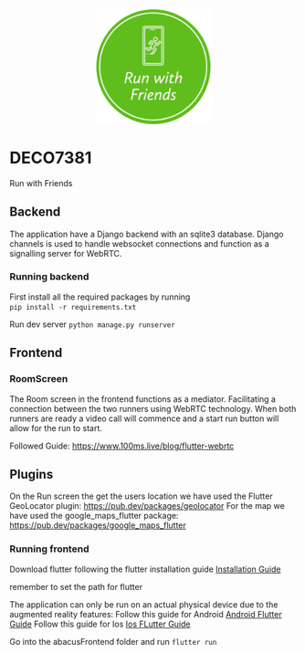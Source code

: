 <div style="text-align: center; margin-bottom: 10px;">
    <img src="abacusFrontend/assets/Rwf.png" alt="Image Description" width="200" >
</div>

# DECO7381

Run with Friends

## Backend

The application have a Django backend with an sqlite3 database. Django channels is used to handle websocket connections and function as a signalling server for WebRTC.

### Running backend

First install all the required packages by running  
`pip install -r requirements.txt`

Run dev server `python manage.py runserver`

## Frontend

### RoomScreen

The Room screen in the frontend functions as a mediator. Facilitating a connection between the two runners using WebRTC technology. When both runners are ready a video call will commence and a start run button will allow for the run to start.

Followed Guide: https://www.100ms.live/blog/flutter-webrtc

## Plugins

On the Run screen the get the users location we have used the Flutter GeoLocator plugin: https://pub.dev/packages/geolocator
For the map we have used the google_maps_flutter package: https://pub.dev/packages/google_maps_flutter

### Running frontend

Download flutter following the flutter installation guide [Installation Guide](https://docs.flutter.dev/get-started/install)

remember to set the path for flutter

The application can only be run on an actual physical device due to the augmented reality features:
Follow this guide for Android [Android Flutter Guide](https://appmaking.com/run-flutter-apps-on-android-device/)
Follow this guide for Ios [Ios FLutter Guide](https://medium.com/front-end-weekly/how-to-test-your-flutter-ios-app-on-your-ios-device-75924bfd75a8)

Go into the abacusFrontend folder and run `flutter run`

